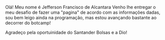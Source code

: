 Olá!
Meu nome é Jefferson Francisco de Alcantara
Venho lhe entregar o meu desafio de fazer uma "pagina" de acordo com as informações dadas, 
sou bem leigo ainda na programação, mas estou avançando bastante ao decorrer do botcamp!

Agradeço pela oportuinidade do Santander Bolsas e a Dio!
